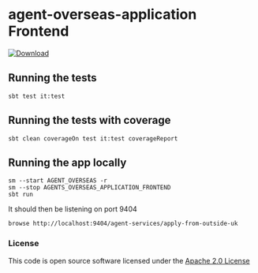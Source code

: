 # agent-overseas-application Frontend

[ ![Download](https://api.bintray.com/packages/hmrc/releases/agent-overseas-application-frontend/images/download.svg) ](https://bintray.com/hmrc/releases/agents-overseas-application-frontend/_latestVersion)

## Running the tests

    sbt test it:test

## Running the tests with coverage

    sbt clean coverageOn test it:test coverageReport

## Running the app locally

    sm --start AGENT_OVERSEAS -r
    sm --stop AGENTS_OVERSEAS_APPLICATION_FRONTEND
    sbt run

It should then be listening on port 9404

    browse http://localhost:9404/agent-services/apply-from-outside-uk

### License

This code is open source software licensed under the [Apache 2.0 License]("http://www.apache.org/licenses/LICENSE-2.0.html")
